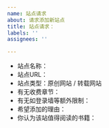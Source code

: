 ```yaml
---
name: 站点请求
about: 请求添加新站点
title: 站点请求：
labels: ''
assignees: ''

---
```


- 站点名称：
- 站点URL：
- 站点类型：原创网站 / 转载网站
- 有无收费章节：
- 有无如登录墙等额外限制：
- 希望添加的理由：
- 你认为该站值得阅读的书籍：